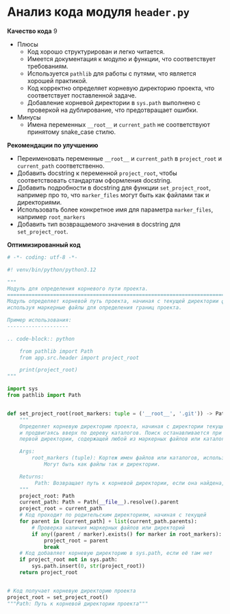 # Анализ кода модуля `header.py`

**Качество кода**
9
-  Плюсы
    - Код хорошо структурирован и легко читается.
    - Имеется документация к модулю и функции, что соответствует требованиям.
    - Используется `pathlib` для работы с путями, что является хорошей практикой.
    - Код корректно определяет корневую директорию проекта, что соответствует поставленной задаче.
    - Добавление корневой директории в `sys.path` выполнено с проверкой на дублирование, что предотвращает ошибки.
-  Минусы
    - Имена переменных `__root__` и `current_path` не соответствуют принятому snake_case стилю.

**Рекомендации по улучшению**
   - Переименовать переменные `__root__` и `current_path` в `project_root` и `current_path` соответственно.
   - Добавить docstring к переменной `project_root`, чтобы соответствовать стандартам оформления docstring.
   - Добавить подробности в docstring для функции `set_project_root`, например про то, что  `marker_files` могут быть как файлами так и директориями.
   - Использовать более конкретное имя для параметра `marker_files`, например `root_markers`
   - Добавить тип возвращаемого значения в docstring для `set_project_root`.

**Оптимизированный код**
```python
# -*- coding: utf-8 -*-

#! venv/bin/python/python3.12

"""
Модуль для определения корневого пути проекта.
=========================================================================================
Модуль определяет корневой путь проекта, начиная с текущей директории файла,
используя маркерные файлы для определения границ проекта.

Пример использования:
--------------------

.. code-block:: python

    from pathlib import Path
    from app.src.header import project_root

    print(project_root)
"""

import sys
from pathlib import Path


def set_project_root(root_markers: tuple = ('__root__', '.git')) -> Path:
    """
    Определяет корневую директорию проекта, начиная с директории текущего файла,
    и продвигаясь вверх по дереву каталогов. Поиск останавливается при обнаружении
    первой директории, содержащей любой из маркерных файлов или каталогов.

    Args:
        root_markers (tuple): Кортеж имен файлов или каталогов, используемых для идентификации корня проекта.
            Могут быть как файлы так и директории.

    Returns:
         Path: Возвращает путь к корневой директории, если она найдена, иначе - директорию, где расположен скрипт.
    """
    project_root: Path
    current_path: Path = Path(__file__).resolve().parent
    project_root = current_path
    # Код проходит по родительским директориям, начиная с текущей
    for parent in [current_path] + list(current_path.parents):
        # Проверка наличия маркерных файлов или директорий
        if any((parent / marker).exists() for marker in root_markers):
            project_root = parent
            break
    # Код добавляет корневую директорию в sys.path, если её там нет
    if project_root not in sys.path:
        sys.path.insert(0, str(project_root))
    return project_root


# Код получает корневую директорию проекта
project_root = set_project_root()
"""Path: Путь к корневой директории проекта"""
```